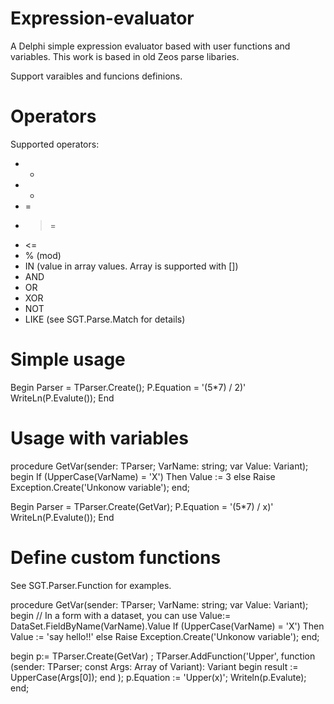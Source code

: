 # Expression-evaluator
A Delphi simple expression evaluator based with user functions and variables. This work is based in old Zeos parse libaries. 

Support varaibles and funcions definions.

# Operators

Supported operators:

* + 
* -
* =
* >=
* <=
* % (mod)
* IN (value in array values. Array is supported with [])
* AND
* OR
* XOR
* NOT 
* LIKE (see SGT.Parse.Match for details)

# Simple usage

Begin
  Parser = TParser.Create();
  P.Equation = '(5*7) / 2)'
  WriteLn(P.Evalute<Int>());
End

# Usage with variables

procedure GetVar(sender: TParser; VarName: string; var Value: Variant);
begin
   If (UpperCase(VarName) = 'X') Then
     Value := 3
   else
     Raise Exception.Create('Unkonow variable');
end;

Begin
  Parser = TParser.Create(GetVar);
  P.Equation = '(5*7) / x)'
  WriteLn(P.Evalute<Int>());
End

# Define custom functions

See SGT.Parser.Function for examples.

procedure GetVar(sender: TParser; VarName: string; var Value: Variant);
begin
   // In a form with a dataset, you can use Value:= DataSet.FieldByName(VarName).Value
   If (UpperCase(VarName) = 'X') Then
     Value := 'say hello!!'
   else
     Raise Exception.Create('Unkonow variable');
end;

begin
    p:= TParser.Create(GetVar) ;
    TParser.AddFunction('Upper', function (sender: TParser; const Args: Array of Variant): Variant
    begin
      result := UpperCase(Args[0]);
    end
    );
    p.Equation := 'Upper(x)';
    Writeln(p.Evalute<String>);
 end;  
